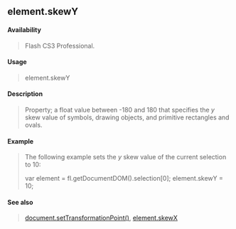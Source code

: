 ## element.skewY

#### Availability

> Flash CS3 Professional.

#### Usage

> element.skewY

#### Description

> Property; a float value between -180 and 180 that specifies the *y* skew value of symbols, drawing objects, and primitive rectangles and ovals.

#### Example

> The following example sets the *y* skew value of the current selection to 10:
>
> var element = fl.getDocumentDOM().selection\[0\]; element.skewY = 10;

#### See also

> [document.setTransformationPoint()](#_bookmark317), [element.skewX](#_bookmark402)
